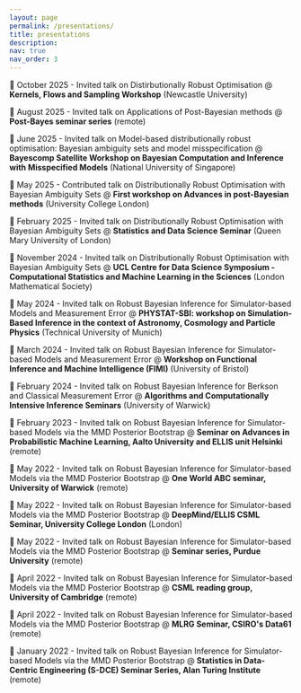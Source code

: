 ```yaml
---
layout: page
permalink: /presentations/
title: presentations
description: 
nav: true
nav_order: 3
---
```


📌 October 2025 - Invited talk on Distirbutionally Robust Optimisation @ **Kernels, Flows and Sampling Workshop** (Newcastle University)

📌 August 2025 - Invited talk on Applications of Post-Bayesian methods @ **Post-Bayes seminar series** (remote)

📌 June 2025 - Invited talk on Model-based distributionally robust optimisation: Bayesian ambiguity sets and model misspecification @ **Bayescomp Satellite Workshop on Bayesian Computation and Inference with Misspecified Models** (National University of Singapore)

📌 May 2025 - Contributed talk on Distributionally Robust Optimisation with Bayesian Ambiguity Sets @ **First workshop on Advances in post-Bayesian methods** (University College London)

📌 February 2025 - Invited talk on Distributionally Robust Optimisation with Bayesian Ambiguity Sets @ **Statistics and Data Science Seminar** (Queen Mary University of London)

📌 November 2024 - Invited talk on Distributionally Robust Optimisation with Bayesian Ambiguity Sets @ **UCL Centre for Data Science Symposium - Computational Statistics and Machine Learning in the Sciences** (London Mathematical Society)

📌 May 2024 - Invited talk on Robust Bayesian Inference for Simulator-based Models and Measurement Error @ **PHYSTAT-SBI: workshop on Simulation-Based Inference in the context of Astronomy, Cosmology and Particle Physics** (Technical University of Munich)

📌 March 2024 - Invited talk on Robust Bayesian Inference for Simulator-based Models and Measurement Error @ **Workshop on Functional Inference and Machine Intelligence (FIMI)** (University of Bristol)

📌 February 2024 - Invited talk on Robust Bayesian Inference for Berkson and Classical Measurement Error @ **Algorithms and Computationally Intensive Inference Seminars** (University of Warwick)

📌 February 2023 - Invited talk on Robust Bayesian Inference for Simulator-based Models via the MMD Posterior Bootstrap @ **Seminar on Advances in Probabilistic Machine Learning, Aalto University and ELLIS unit Helsinki** (remote)

📌 May 2022 - Invited talk on Robust Bayesian Inference for Simulator-based Models via the MMD Posterior Bootstrap @ **One World ABC seminar, University of Warwick** (remote)

📌 May 2022 - Invited talk on Robust Bayesian Inference for Simulator-based Models via the MMD Posterior Bootstrap @ **DeepMind/ELLIS CSML Seminar, University College London** (London)

📌 May 2022 - Invited talk on Robust Bayesian Inference for Simulator-based Models via the MMD Posterior Bootstrap @ **Seminar series, Purdue University** (remote)

📌 April 2022 - Invited talk on Robust Bayesian Inference for Simulator-based Models via the MMD Posterior Bootstrap @ **CSML reading group, University of Cambridge** (remote)

📌 April 2022 - Invited talk on Robust Bayesian Inference for Simulator-based Models via the MMD Posterior Bootstrap @ **MLRG Seminar, CSIRO's Data61** (remote)

📌 January 2022 - Invited talk on Robust Bayesian Inference for Simulator-based Models via the MMD Posterior Bootstrap @ **Statistics in Data-Centric Engineering (S-DCE) Seminar Series, Alan Turing Institute** (remote)

